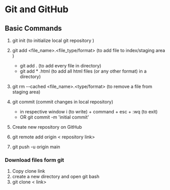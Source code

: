 # Git and GitHub

## Basic Commands

1. git init   (to initialize local git repository )
2. git add <file_name>.<file_type/format>  (to add file to index/staging area )
   - git add .   (to add every file in directory)
   - git add * .html   (to add all html files (or any other format) in a directory)

3. git rm --cached <file_name>.<type/format>   (to remove a file from staging area)
4. git commit   (commit changes in local repository)
   - in respective window i (to write) + command + esc + :wq (to exit)
   - OR git commit -m 'initial commit'

5. Create new repository on GitHub
6. git remote add origin < repository link>   
7. git push -u origin main



### Download files form git

1. Copy clone link
2. create a new directory and open git bash
3. git clone < link>

